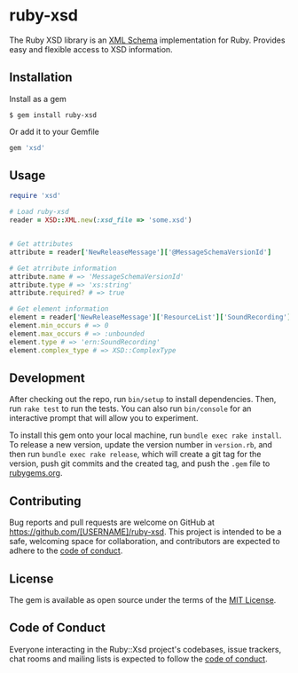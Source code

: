 # ruby-xsd

The Ruby XSD library is an [XML Schema](https://www.w3.org/2001/XMLSchema) implementation for Ruby. 
Provides easy and flexible access to XSD information. 

## Installation

Install as a gem

    $ gem install ruby-xsd

Or add it to your Gemfile

```ruby
gem 'xsd'
```

## Usage

```ruby
require 'xsd'

# Load ruby-xsd
reader = XSD::XML.new(:xsd_file => 'some.xsd')


# Get attributes
attribute = reader['NewReleaseMessage']['@MessageSchemaVersionId']

# Get atrribute information
attribute.name # => 'MessageSchemaVersionId'
attribute.type # => 'xs:string'
attribute.required? # => true

# Get element information
element = reader['NewReleaseMessage']['ResourceList']['SoundRecording']
element.min_occurs # => 0
element.max_occurs # => :unbounded
element.type # => 'ern:SoundRecording'
element.complex_type # => XSD::ComplexType
```


## Development

After checking out the repo, run `bin/setup` to install dependencies. Then, run `rake test` to run the tests. You can also run `bin/console` for an interactive prompt that will allow you to experiment.

To install this gem onto your local machine, run `bundle exec rake install`. To release a new version, update the version number in `version.rb`, and then run `bundle exec rake release`, which will create a git tag for the version, push git commits and the created tag, and push the `.gem` file to [rubygems.org](https://rubygems.org).

## Contributing

Bug reports and pull requests are welcome on GitHub at https://github.com/[USERNAME]/ruby-xsd. This project is intended to be a safe, welcoming space for collaboration, and contributors are expected to adhere to the [code of conduct](https://github.com/[USERNAME]/ruby-xsd/blob/main/CODE_OF_CONDUCT.md).

## License

The gem is available as open source under the terms of the [MIT License](https://opensource.org/licenses/MIT).

## Code of Conduct

Everyone interacting in the Ruby::Xsd project's codebases, issue trackers, chat rooms and mailing lists is expected to follow the [code of conduct](https://github.com/[USERNAME]/ruby-xsd/blob/main/CODE_OF_CONDUCT.md).
